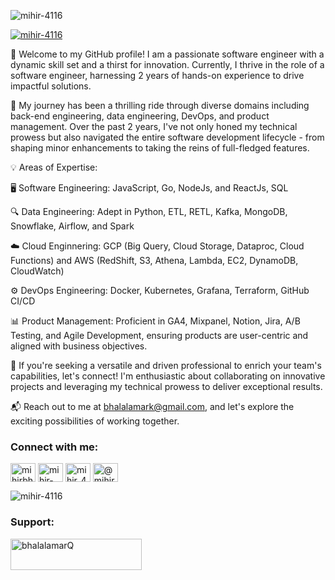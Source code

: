 
<p align="left"> <img src="https://komarev.com/ghpvc/?username=mihir-4116&label=Profile%20views&color=0e75b6&style=flat" alt="mihir-4116" /> </p>

<p align="left"> <a href="https://github.com/ryo-ma/github-profile-trophy"><img src="https://github-profile-trophy.vercel.app/?username=mihir-4116" alt="mihir-4116" /></a> </p>

👋 Welcome to my GitHub profile! I am a passionate software engineer with a dynamic skill set and a thirst for innovation. Currently, I thrive in the role of a software engineer, harnessing 2 years of hands-on experience to drive impactful solutions.

🚀 My journey has been a thrilling ride through diverse domains including back-end engineering, data engineering, DevOps, and product management. Over the past 2 years, I've not only honed my technical prowess but also navigated the entire software development lifecycle - from shaping minor enhancements to taking the reins of full-fledged features.

💡 Areas of Expertise:

🖥️ Software Engineering: JavaScript, Go, NodeJs, and ReactJs, SQL

🔍 Data Engineering: Adept in Python, ETL, RETL, Kafka, MongoDB, Snowflake, Airflow, and Spark

☁️ Cloud Enginnering: GCP (Big Query, Cloud Storage, Dataproc, Cloud Functions) and AWS (RedShift, S3, Athena, Lambda, EC2, DynamoDB, CloudWatch)

⚙️ DevOps Engineering: Docker, Kubernetes, Grafana, Terraform, GitHub CI/CD

📊 Product Management: Proficient in GA4, Mixpanel, Notion, Jira, A/B Testing, and Agile Development, ensuring products are user-centric and aligned with business objectives.

🤝 If you're seeking a versatile and driven professional to enrich your team's capabilities, let's connect! I'm enthusiastic about collaborating on innovative projects and leveraging my technical prowess to deliver exceptional results.

📬 Reach out to me at bhalalamark@gmail.com, and let's explore the exciting possibilities of working together.

<h3 align="left">Connect with me:</h3>
<p align="left">
<a href="https://twitter.com/mihirbhalala" target="blank"><img align="center" src="https://raw.githubusercontent.com/rahuldkjain/github-profile-readme-generator/master/src/images/icons/Social/twitter.svg" alt="mihirbhalala" height="30" width="40" /></a>
<a href="https://linkedin.com/in/mihir-bhalala" target="blank"><img align="center" src="https://raw.githubusercontent.com/rahuldkjain/github-profile-readme-generator/master/src/images/icons/Social/linked-in-alt.svg" alt="mihir-bhalala" height="30" width="40" /></a>
<a href="https://instagram.com/mihir_4116" target="blank"><img align="center" src="https://raw.githubusercontent.com/rahuldkjain/github-profile-readme-generator/master/src/images/icons/Social/instagram.svg" alt="mihir_4116" height="30" width="40" /></a>
<a href="https://hashnode.com/@mihir4116" target="blank"><img align="center" src="https://raw.githubusercontent.com/rahuldkjain/github-profile-readme-generator/master/src/images/icons/Social/hashnode.svg" alt="@mihir4116" height="30" width="40" /></a>
</p>


<p><img align="center" src="https://github-readme-streak-stats.herokuapp.com/?user=mihir-4116&" alt="mihir-4116" /></p>


<h3 align="left">Support:</h3>
<p><a href="https://www.buymeacoffee.com/bhalalamarQ"> <img align="left" src="https://cdn.buymeacoffee.com/buttons/v2/default-yellow.png" height="50" width="210" alt="bhalalamarQ" /></a></p><br><br>
